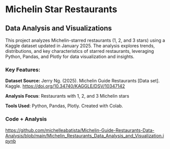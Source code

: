 # Michelin Star Restaurants
## Data Analysis and Visualizations

This project analyzes Michelin-starred restaurants (1, 2, and 3 stars) using a Kaggle dataset updated in January 2025. The analysis explores trends, distributions, and key characteristics of starred restaurants, leveraging Python, Pandas, and Plotly for data visualization and insights.

### Key Features:

**Dataset Source:** Jerry Ng. (2025). Michelin Guide Restaurants [Data set]. Kaggle. https://doi.org/10.34740/KAGGLE/DSV/10347142

**Analysis Focus**: Restaurants with 1, 2, and 3 Michelin stars

**Tools Used**: Python, Pandas, Plotly. Created with Colab.

### Code + Analysis 

https://github.com/michelleabatista/Michelin-Guide-Restaurants-Data-Analysis/blob/main/Michelin_Restaurants_Data_Analysis_and_Visualization.ipynb
